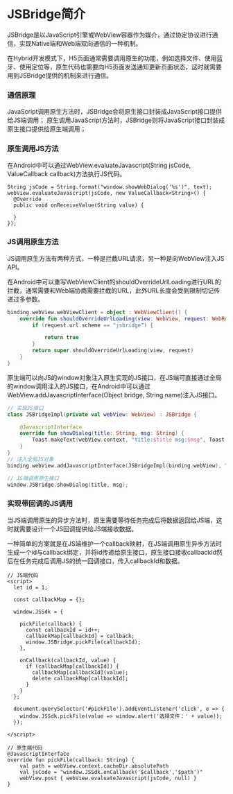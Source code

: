# JSBridge简介

JSBridge是以JavaScript引擎或WebView容器作为媒介，通过协定协议进行通信，实现Native端和Web端双向通信的一种机制。

在Hybrid开发模式下，H5页面通常需要调用原生的功能，例如选择文件、使用蓝牙、使用定位等，原生代码也需要向H5页面发送通知更新页面状态，这时就需要用到JSBridge提供的机制来进行通信。

### 通信原理

JavaScript调用原生方法时，JSBridge会将原生接口封装成JavaScript接口提供给JS端调用； 原生调用JavaScript方法时，JSBridge则将JavaScript接口封装成原生接口提供给原生端调用；

### 原生调用JS方法

在Android中可以通过WebView.evaluateJavascript(String jsCode, ValueCallback callback)方法执行JS代码。

```
String jsCode = String.format("window.showWebDialog('%s')", text);
webView.evaluateJavascript(jsCode, new ValueCallback<String>() {
  @Override
  public void onReceiveValue(String value) {

  }
});
```

### JS调用原生方法

JS调用原生方法有两种方式，一种是拦截URL请求，另一种是向WebView注入JS API。

在Android中可以重写WebViewClient的shouldOverrideUrlLoading进行URL的拦截，通常需要和Web端协商需要拦截的URL，此外URL长度会受到限制切记传递过多参数。

```kotlin
binding.webView.webViewClient = object : WebViewClient() {
    override fun shouldOverrideUrlLoading(view: WebView, request: WebResourceRequest): Boolean {
        if (request.url.scheme == "jsbridge") {

            return true
        }
        return super.shouldOverrideUrlLoading(view, request)
    }
}
```

原生端可以向JS的window对象注入原生实现的JS接口，在JS端可直接通过全局的window调用注入的JS接口，在Android中可以通过WebView.addJavascriptInterface(Object bridge,
String name)注入JS接口。

```kotlin
// 实现JS接口
class JSBridgeImpl(private val webView: WebView) : JSBridge {

    @JavascriptInterface
    override fun showDialog(title: String, msg: String) {
        Toast.makeText(webView.context, "title:$title msg:$msg", Toast.LENGTH_SHORT).show()
    }
}
// 注入全局JS对象
binding.webView.addJavascriptInterface(JSBridgeImpl(binding.webView), "JSBridge")

// JS端调用原生接口
window.JSBridge.showDialog(title, msg);
```

### 实现带回调的JS调用

当JS端调用原生的异步方法时，原生需要等待任务完成后将数据返回给JS端，这时就需要设计一个JS回调提供给JS端接收数据。

一种简单的方案就是在JS端维护一个callback映射，在JS端调用原生异步方法时生成一个id与callback绑定，并将id传递给原生接口，原生接口接收callbackId然后在任务完成后调用JS的统一回调接口，传入callbackId和数据。

```
// JS端代码
<script>
  let id = 1;

  const callbackMap = {};

  window.JSSdk = {
  
    pickFile(callback) {
      const callbackId = id++;
      callbackMap[callbackId] = callback;
      window.JSBridge.pickFile(callbackId);
    },

    onCallback(callbackId, value) {
      if (callbackMap[callbackId]) {
        callbackMap[callbackId](value);
        delete callbackMap[callbackId];
      }
    }
  };

  document.querySelector('#pickFile').addEventListener('click', e => {
    window.JSSdk.pickFile(value => window.alert('选择文件：' + value));
  });

</script>

// 原生端代码
@JavascriptInterface
override fun pickFile(callback: String) {
    val path = webView.context.cacheDir.absolutePath
    val jsCode = "window.JSSdk.onCallback('$callback','$path')"
    webView.post { webView.evaluateJavascript(jsCode, null) }
}
```
